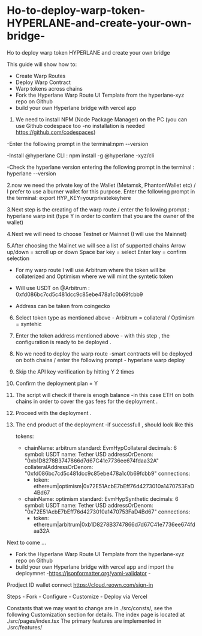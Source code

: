 # Ho-to-deploy-warp-token-HYPERLANE-and-create-your-own-bridge-
Ho to deploy warp token HYPERLANE and create your own bridge 

This guide will show  how to:

- Create Warp Routes
- Deploy Warp Contract
- Warp tokens across chains
- Fork the Hyperlane Warp Route UI Template from the hyperlane-xyz repo on Github
- build your own Hyperlane bridge with vercel app 

1. We need to install  NPM (Node Package Manager) on the PC (you can use Github codespace too -no installation is needed https://github.com/codespaces)

-Enter the following prompt in the terminal:npm --version 

-Install @hyperlane CLI : npm install -g @hyperlane -xyz/cli

-Check the hyperlane version entering the following prompt in the terminal : hyperlane --version

2.now we need the private key of the Wallet (Metamsk, PhantomWallet etc) / I prefer to use a burner wallet for this purpose. Enter the following prompt in the terminal:
 export HYP_KEY=yourprivatekeyhere
 
3.Next step is the creating of the warp route / enter the following prompt : hyperlane warp init (type Y in order to confirm that you are the owner of the wallet)
 
4.Next we will need to choose Testnet or Mainnet (I will use the Mainnet)
 
5.After choosing the Maiinet we will see a list of supported chains
 Arrow up/down = scroll up or down 
 Space bar key = select 
 Enter key = confirm selection
 
 - For my warp route I will use Arbitrum where the token will be  collaterized and Optimism where we will mint the syntetic token
 

 - Will use USDT on @Arbitrum : 0xfd086bc7cd5c481dcc9c85ebe478a1c0b69fcbb9 
 - Address can be taken  from coingecko

6. Select token type as mentioned above - Arbitrum = collateral / Optimism = syntehic
7. Enter the token address mentioned above - with this step , the configuration is ready to be deployed .
8. No we need to deploy the warp route -smart contracts will be deployed on both chains / enter the following prompt - hyperlane warp deploy 
9. Skip the API key verification by hitting Y 2 times
10. Confirm the deployment plan = Y
11. The script will check if there is enogh balance -in this case ETH on both chains in order to cover the gas fees for the deployment .
12. Proceed with the deployment .
13. The end product of the deployment -if successfull , should look like this

    tokens:
      - chainName: arbitrum
        standard: EvmHypCollateral
        decimals: 6
        symbol: USDT
        name: Tether USD
        addressOrDenom: "0xb1D8278B3747866d7d67C41e7736ee674fdaa32A"
        collateralAddressOrDenom: "0xfd086bc7cd5c481dcc9c85ebe478a1c0b69fcbb9"
        connections:
          - token: ethereum|optimism|0x72E51AcbE7bEff76d4273010a1470753FaD4Bd67
      - chainName: optimism
        standard: EvmHypSynthetic
        decimals: 6
        symbol: USDT
        name: Tether USD
        addressOrDenom: "0x72E51AcbE7bEff76d4273010a1470753FaD4Bd67"
        connections:
          - token: ethereum|arbitrum|0xb1D8278B3747866d7d67C41e7736ee674fdaa32A
       
            
     
       
  Next to come ...
- Fork the Hyperlane Warp Route UI Template from the hyperlane-xyz repo on Github
- build your own Hyperlane bridge with vercel app and import the deploymnet 
      -https://jsonformatter.org/yaml-validator -

Prodject ID wallet connect 
https://cloud.reown.com/sign-in

Steps - Fork - Configure - Customize - Deploy via Vercel 

Constants that we may want to change are in ./src/consts/, see the following Customization section for details.
The index page is located at ./src/pages/index.tsx
The primary features are implemented in ./src/features/

